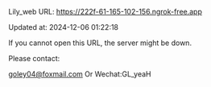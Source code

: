 Lily_web URL: https://222f-61-165-102-156.ngrok-free.app

Updated at: 2024-12-06 01:22:18

If you cannot open this URL, the server might be down.

Please contact: 

goley04@foxmail.com Or Wechat:GL_yeaH